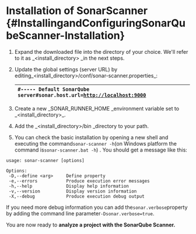 # Installation of SonarScanner {#InstallingandConfiguringSonarQubeScanner-Installation}

1. Expand the downloaded file into the directory of your choice. We'll refer to it as \_&lt;install\_directory&gt; \_in the next steps.
2. Update the global settings \(server URL\) by editing_&lt;install\_directory&gt;/conf/sonar-scanner.properties_:

   | `#----- Default SonarQube server#sonar.host.url=`[`http://localhost:9000`](http://localhost:9000/) |
   | :--- |

3. Create a new _SONAR\_RUNNER\_HOME \_environment variable set to _&lt;install\_directory&gt;\_.

4. Add the \_&lt;install\_directory&gt;/bin \_directory to your path.

5. You can check the basic installation by opening a new shell and executing the command`sonar-scanner -h`\(on Windows platform the command is`sonar-scanner.bat -h`\) . You should get a message like this:

```
usage: sonar-scanner [options]

Options:
 -D,--define <arg>     Define property
 -e,--errors           Produce execution error messages
 -h,--help             Display help information
 -v,--version          Display version information
 -X,--debug            Produce execution debug output
```

If you need more debug information you can add the`sonar.verbose`property by adding the command line parameter`-Dsonar.verbose=true`.

You are now ready to **analyze a project with the SonarQube Scanner.**

